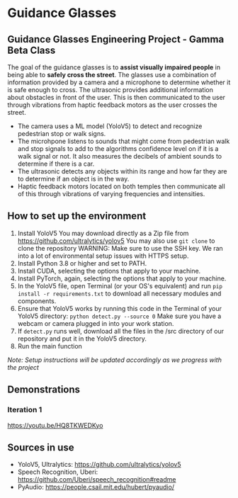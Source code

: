 # Guidance Glasses
## Guidance Glasses Engineering Project - Gamma Beta Class
The goal of the guidance glasses is to **assist visually impaired people** in being able to **safely cross the street**. The glasses use a combination of information provided by a camera and a microphone to determine whether it is safe enough to cross. The ultrasonic provides additional information about obstacles in front of the user. This is then communicated to the user through vibrations from haptic feedback motors as the user crosses the street.
- The camera uses a ML model (YoloV5) to detect and recognize pedestrian stop or walk signs. 
- The microhpone listens to sounds that might come from pedestrian walk and stop signals to add to the algorithms confidence level on if it is a walk signal or not. It also measures the decibels of ambient sounds to determine if there is a car.
- The ultrasonic detects any objects within its range and how far they are to determine if an object is in the way.
- Haptic feedback motors located on both temples then communicate all of this through vibrations of varying frequencies and intensities.


## How to set up the environment
1. Install YoloV5
You may download directly as a Zip file from https://github.com/ultralytics/yolov5
You may also use `git clone` to clone the repository
  WARNING: Make sure to use the SSH key. We ran into a lot of environmental setup issues with HTTPS setup.
3. Install Python 3.8 or higher and set to PATH.
4. Install CUDA, selecting the options that apply to your machine.
5. Install PyTorch, again, selecting the options that apply to your machine.
6. In the YoloV5 file, open Terminal (or your OS's equivalent) and run `pip install -r requirements.txt` to download all necessary modules and components. 
7. Ensure that YoloV5 works by running this code in the Terminal of your YoloV5 directory: `python detect.py --source 0`
Make sure you have a webcam or camera plugged in into your work station.
8. If `detect.py` runs well, download all the files in the /src directory of our repository and put it in the YoloV5 directory.
9. Run the main function

*Note: Setup instructions will be updated accordingly as we progress with the project*

## Demonstrations
### Iteration 1
https://youtu.be/HQ8TKWEDKyo

## Sources in use
- YoloV5, Ultralytics: https://github.com/ultralytics/yolov5
- Speech Recognition, Uberi: https://github.com/Uberi/speech_recognition#readme
- PyAudio: https://people.csail.mit.edu/hubert/pyaudio/
